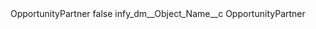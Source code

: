 <?xml version="1.0" encoding="UTF-8"?>
<CustomMetadata xmlns="http://soap.sforce.com/2006/04/metadata" xmlns:xsi="http://www.w3.org/2001/XMLSchema-instance" xmlns:xsd="http://www.w3.org/2001/XMLSchema">
    <label>OpportunityPartner</label>
    <protected>false</protected>
    <values>
        <field>infy_dm__Object_Name__c</field>
        <value xsi:type="xsd:string">OpportunityPartner</value>
    </values>
</CustomMetadata>
